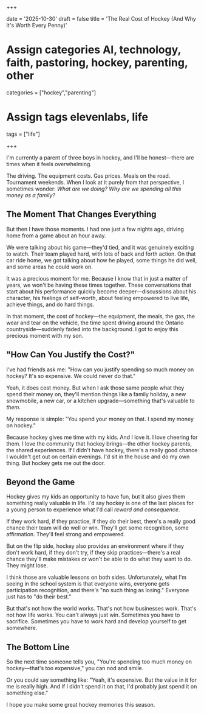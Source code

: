 +++

date = '2025-10-30'
draft = false
title = 'The Real Cost of Hockey (And Why It's Worth Every Penny)'

# Assign categories AI, technology, faith, pastoring, hockey, parenting, other
categories = ["hockey","parenting"]
# Assign tags elevenlabs, life
tags = ["life"]

+++

I'm currently a parent of three boys in hockey, and I'll be honest—there are times when it feels overwhelming.

The driving. The equipment costs. Gas prices. Meals on the road. Tournament weekends. When I look at it purely from that perspective, I sometimes wonder: *What are we doing? Why are we spending all this money as a family?*

## The Moment That Changes Everything

But then I have those moments. I had one just a few nights ago, driving home from a game about an hour away.

We were talking about his game—they'd tied, and it was genuinely exciting to watch. Their team played hard, with lots of back and forth action. On that car ride home, we got talking about how he played, some things he did well, and some areas he could work on.

It was a precious moment for me. Because I know that in just a matter of years, we won't be having these times together. These conversations that start about his performance quickly become deeper—discussions about his character, his feelings of self-worth, about feeling empowered to live life, achieve things, and do hard things.

In that moment, the cost of hockey—the equipment, the meals, the gas, the wear and tear on the vehicle, the time spent driving around the Ontario countryside—suddenly faded into the background. I got to enjoy this precious moment with my son.

## "How Can You Justify the Cost?"

I've had friends ask me: "How can you justify spending so much money on hockey? It's so expensive. We could never do that."

Yeah, it does cost money. But when I ask those same people what they spend their money on, they'll mention things like a family holiday, a new snowmobile, a new car, or a kitchen upgrade—something that's valuable to *them*.

My response is simple: "You spend your money on that. I spend my money on hockey."

Because hockey gives me time with my kids. And I love it. I love cheering for them. I love the community that hockey brings—the other hockey parents, the shared experiences. If I didn't have hockey, there's a really good chance I wouldn't get out on certain evenings. I'd sit in the house and do my own thing. But hockey gets me out the door.

## Beyond the Game

Hockey gives my kids an opportunity to have fun, but it also gives them something really valuable in life. I'd say hockey is one of the last places for a young person to experience what I'd call *reward and consequence*.

If they work hard, if they practice, if they do their best, there's a really good chance their team will do well or win. They'll get some recognition, some affirmation. They'll feel strong and empowered.

But on the flip side, hockey also provides an environment where if they don't work hard, if they don't try, if they skip practices—there's a real chance they'll make mistakes or won't be able to do what they want to do. They might lose.

I think those are valuable lessons on both sides. Unfortunately, what I'm seeing in the school system is that everyone wins, everyone gets participation recognition, and there's "no such thing as losing." Everyone just has to "do their best."

But that's not how the world works. That's not how businesses work. That's not how life works. You can't always just win. Sometimes you have to sacrifice. Sometimes you have to work hard and develop yourself to get somewhere.

## The Bottom Line

So the next time someone tells you, "You're spending too much money on hockey—that's too expensive," you can nod and smile. 

Or you could say something like: "Yeah, it's expensive. But the value in it for me is really high. And if I didn't spend it on that, I'd probably just spend it on something else."

I hope you make some great hockey memories this season.